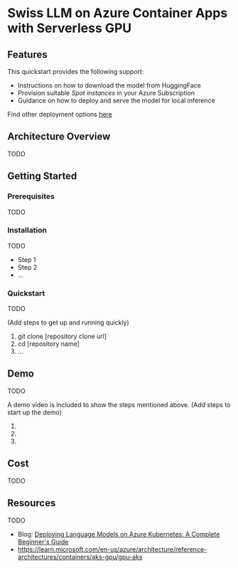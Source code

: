 # Swiss LLM on Azure Container Apps with Serverless GPU

## Features
This quickstart provides the following support:

* Instructions on how to download the model from HuggingFace
* Provision suitable _Spot instances_ in your Azure Subscription
* Guidance on how to deploy and serve the model for local inference

Find other deployment options [here](../README.md)

## Architecture Overview

TODO

## Getting Started

### Prerequisites

TODO

### Installation

TODO

- Step 1
- Step 2 
- ...

### Quickstart

TODO

(Add steps to get up and running quickly)

1. git clone [repository clone url]
2. cd [repository name]
3. ...


## Demo

TODO

A demo video is included to show the steps mentioned above.
(Add steps to start up the demo)

1.
2.
3.


## Cost

TODO

## Resources

TODO

- Blog: [Deploying Language Models on Azure Kubernetes: A Complete Beginner's Guide](https://huggingface.co/blog/vpkprasanna/deploying-language-models-on-azure)
- https://learn.microsoft.com/en-us/azure/architecture/reference-architectures/containers/aks-gpu/gpu-aks